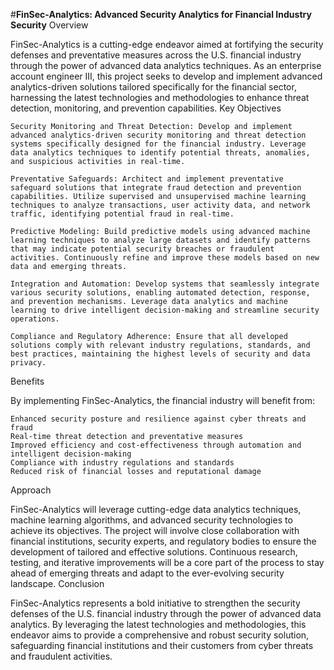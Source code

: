 #**FinSec-Analytics: Advanced Security Analytics for Financial Industry Security**
Overview

FinSec-Analytics is a cutting-edge endeavor aimed at fortifying the security defenses and preventative measures across the U.S. financial industry through the power of advanced data analytics techniques. As an enterprise account engineer III, this project seeks to develop and implement advanced analytics-driven solutions tailored specifically for the financial sector, harnessing the latest technologies and methodologies to enhance threat detection, monitoring, and prevention capabilities.
Key Objectives

    Security Monitoring and Threat Detection: Develop and implement advanced analytics-driven security monitoring and threat detection systems specifically designed for the financial industry. Leverage data analytics techniques to identify potential threats, anomalies, and suspicious activities in real-time.

    Preventative Safeguards: Architect and implement preventative safeguard solutions that integrate fraud detection and prevention capabilities. Utilize supervised and unsupervised machine learning techniques to analyze transactions, user activity data, and network traffic, identifying potential fraud in real-time.

    Predictive Modeling: Build predictive models using advanced machine learning techniques to analyze large datasets and identify patterns that may indicate potential security breaches or fraudulent activities. Continuously refine and improve these models based on new data and emerging threats.

    Integration and Automation: Develop systems that seamlessly integrate various security solutions, enabling automated detection, response, and prevention mechanisms. Leverage data analytics and machine learning to drive intelligent decision-making and streamline security operations.

    Compliance and Regulatory Adherence: Ensure that all developed solutions comply with relevant industry regulations, standards, and best practices, maintaining the highest levels of security and data privacy.

Benefits

By implementing FinSec-Analytics, the  financial industry will benefit from:

    Enhanced security posture and resilience against cyber threats and fraud
    Real-time threat detection and preventative measures
    Improved efficiency and cost-effectiveness through automation and intelligent decision-making
    Compliance with industry regulations and standards
    Reduced risk of financial losses and reputational damage

Approach

FinSec-Analytics will leverage cutting-edge data analytics techniques, machine learning algorithms, and advanced security technologies to achieve its objectives. The project will involve close collaboration with financial institutions, security experts, and regulatory bodies to ensure the development of tailored and effective solutions. Continuous research, testing, and iterative improvements will be a core part of the process to stay ahead of emerging threats and adapt to the ever-evolving security landscape.
Conclusion

FinSec-Analytics represents a bold initiative to strengthen the security defenses of the U.S. financial industry through the power of advanced data analytics. By leveraging the latest technologies and methodologies, this endeavor aims to provide a comprehensive and robust security solution, safeguarding financial institutions and their customers from cyber threats and fraudulent activities.
